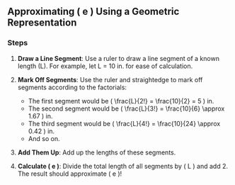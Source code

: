 ## Approximating \( e \) Using a Geometric Representation

### Steps

1. **Draw a Line Segment**: Use a ruler to draw a line segment of a known length (L). For example, let L = 10 in. for ease of calculation.

2. **Mark Off Segments**: Use the ruler and straightedge to mark off segments according to the factorials:
    - The first segment would be \( \frac{L}{2!} = \frac{10}{2} = 5 \) in.
    - The second segment would be \( \frac{L}{3!} = \frac{10}{6} \approx 1.67 \) in.
    - The third segment would be \( \frac{L}{4!} = \frac{10}{24} \approx 0.42 \) in.
    - And so on.

3. **Add Them Up**: Add up the lengths of these segments. 

4. **Calculate \( e \)**: Divide the total length of all segments by \( L \) and add 2. The result should approximate \( e \)!
